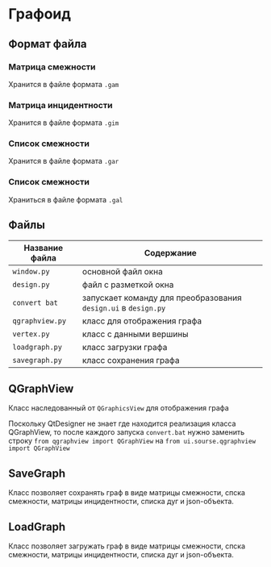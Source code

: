 # Графоид
## Формат файла
### Матрица смежности
Хранится в файле формата `.gam`
### Матрица инцидентности
Хранится в файле формата `.gim`
### Список смежности
Хранится в файле формата `.gar`
### Список смежности
Храниться в файле формата `.gal`

## Файлы
Название файла  | Содержание
---             | ---
`window.py`     | основной файл окна
`design.py`     | файл с разметкой окна
`convert bat`   | запускает команду для преобразования `design.ui` в `design.py`
`qgraphview.py` | класс для отображения графа
`vertex.py`     | класс с данными вершины
`loadgraph.py`  | класс загрузки графа
`savegraph.py`  | класс сохранения графа 

## QGraphView
Класс наследованный от `QGraphicsView` для отображения графа

Поскольку QtDesigner не знает где находится реализация класса QGraphView, то после каждого запуска `convert.bat` 
нужно заменить строку `from qgraphview import QGraphView` на `from ui.sourse.qgraphview import QGraphView`

## SaveGraph
Класс позволяет сохранять граф в виде матрицы смежности, спска смежности,
матрицы инцидентности, списка дуг и json-объекта.

## LoadGraph
Класс позволяет загружать граф в виде матрицы смежности, спска смежности,
матрицы инцидентности, списка дуг и json-объекта.